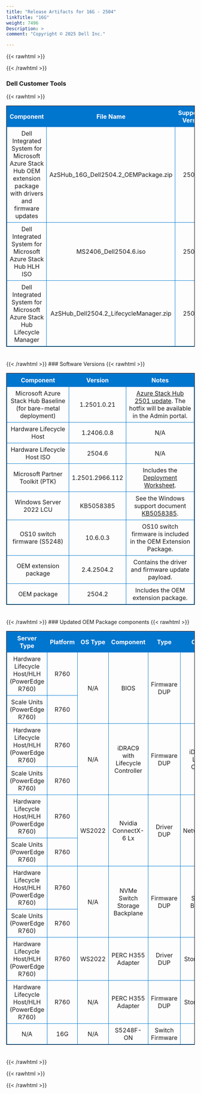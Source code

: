 ```yaml
---
title: "Release Artifacts for 16G - 2504"
linkTitle: "16G"
weight: 7496
Description: >
comment: "Copyright © 2025 Dell Inc."

---
```


{{< rawhtml >}}

<!DOCTYPE html PUBLIC "-//W3C//DTD XHTML 1.0 Strict//EN" "http://www.w3.org/TR/xhtml1/DTD/xhtml1-strict.dtd">
<html xmlns="http://www.w3.org/1999/xhtml">
<head>

<style>
table {
    border-width:1px; border-style:solid;
    border-color:black;
    border-collapse: collapse;
    width: 100%;
    margin-bottom: 20px;
    table-layout:fixed;
    overflow-wrap: break-word;
}
th {
    border-width:1px;
    padding:7px;
    border-style:solid;
    border-color:#0076CE;
    background-color:#0076CE;
    color:#FFFFFF;
    text-align:center;
}
td {
    border-width:1px;
    padding:7px;
    border-style:solid;
    border-color:#0076CE;
    text-align:center;
}
caption {
    padding-bottom: 10px;
    color:  #0076CE;
    font-weight: bold;
    text-align: left;
    font-size: 20px;
}
</style>

</head>

<body>

<div id="content">
{{< /rawhtml >}}

### Dell Customer Tools
{{< rawhtml >}}
<table>
<colgroup><col/><col/><col/></colgroup>
<tr><th>Component</th><th>File Name</th><th>Supported Version</th></tr>
<tr><td>Dell Integrated System for Microsoft Azure Stack Hub OEM extension package with drivers and firmware updates</td><td>AzSHub_16G_Dell2504.2_OEMPackage.zip</td><td>2504.2</td></tr>
<tr><td>Dell Integrated System for Microsoft Azure Stack Hub HLH ISO</td><td>MS2406_Dell2504.6.iso</td><td>2504.6</td></tr>
<tr><td>Dell Integrated System for Microsoft Azure Stack Hub Lifecycle Manager</td><td>AzSHub_Dell2504.2_LifecycleManager.zip</td><td>2504.2</td></tr>
</table>
<br>
{{< /rawhtml >}}
### Software Versions
{{< rawhtml >}}
<table>
<colgroup><col/><col/><col/></colgroup>
<tr><th>Component</th><th>Version</th><th>Notes</th></tr>
<tr><td>Microsoft Azure Stack Hub Baseline (for bare-metal deployment)</td><td>1.2501.0.21</td><td><a href='https://learn.microsoft.com/en-us/azure-stack/operator/release-notes?view=azs-2501'>Azure Stack Hub 2501 update</a>. The hotfix will be available in the Admin portal.</td></tr>
<tr><td>Hardware Lifecycle Host</td><td>1.2406.0.8</td><td>N/A</td></tr>
<tr><td>Hardware Lifecycle Host ISO</td><td>2504.6</td><td>N/A</td></tr>
<tr><td>Microsoft Partner Toolkit (PTK)</td><td>1.2501.2966.112</td><td>Includes the <a href='https://www.powershellgallery.com/packages/Azs.Deployment.Worksheet/1.2501.2966.112'>Deployment Worksheet</a>.</td></tr>
<tr><td>Windows Server 2022 LCU</td><td>KB5058385</td><td>See the Windows support document <a href='https://support.microsoft.com/help/5058385'>KB5058385</a>.</td></tr>
<tr><td>OS10 switch firmware (S5248)</td><td>10.6.0.3</td><td>OS10 switch firmware is included in the OEM Extension Package.</td></tr>
<tr><td>OEM extension package</td><td>2.4.2504.2</td><td>Contains the driver and firmware update payload.</td></tr>
<tr><td>OEM package</td><td>2504.2</td><td>Includes the OEM extension package.</td></tr>
</table>
<br>
{{< /rawhtml >}}
### Updated OEM Package components
{{< rawhtml >}}
<table>
<colgroup><col/><col/><col/><col/><col/><col/><col/><col/><col/><col/><col/></colgroup>
<tr><th>Server Type</th><th>Platform</th><th>OS Type</th><th>Component</th><th>Type</th><th>Category</th><th>Dell P/N</th><th>Previous SWB</th><th>Target SWB</th><th>Previous Version</th><th>Target Version</th></tr>
<tr><td>Hardware Lifecycle Host/HLH (PowerEdge R760)</td><td>R760</td><td rowspan="2">N/A</td><td rowspan="2">BIOS</td><td rowspan="2">Firmware DUP</td><td rowspan="2">BIOS</td><td rowspan="2">N/A</td><td rowspan="2"><a href='https://www.dell.com/support/home/en-us/drivers/driversdetails?driverid=K77XK'>K77XK</a></td><td rowspan="2"><a href='https://www.dell.com/support/home/en-us/drivers/driversdetails?driverid=XK9CT'>XK9CT</a></td><td rowspan="2">2.5.4</td><td rowspan="2">2.6.3</td></tr>
<tr><td>Scale Units (PowerEdge R760)</td><td>R760</td>
<tr><td>Hardware Lifecycle Host/HLH (PowerEdge R760)</td><td>R760</td><td rowspan="2">N/A</td><td rowspan="2">iDRAC9 with Lifecycle Controller</td><td rowspan="2">Firmware DUP</td><td rowspan="2">iDRAC with Lifecycle Controller</td><td rowspan="2">N/A</td><td rowspan="2"><a href='https://www.dell.com/support/home/en-us/drivers/driversdetails?driverid=5MXXN'>5MXXN</a></td><td rowspan="2"><a href='https://www.dell.com/support/home/en-us/drivers/driversdetails?driverid=WN31M'>WN31M</a></td><td rowspan="2">7.20.10.50</td><td rowspan="2">7.20.30.50</td></tr>
<tr><td>Scale Units (PowerEdge R760)</td><td>R760</td>
<tr><td>Hardware Lifecycle Host/HLH (PowerEdge R760)</td><td>R760</td><td rowspan="2">WS2022</td><td rowspan="2">Nvidia ConnectX-6 Lx</td><td rowspan="2">Driver DUP</td><td rowspan="2">Network/RDMA</td><td rowspan="2">R5WK9</td><td rowspan="2"><a href='https://www.dell.com/support/home/en-us/drivers/driversdetails?driverid=G6M58'>G6M58</a></td><td rowspan="2"><a href='https://www.dell.com/support/home/en-us/drivers/driversdetails?driverid=3G71F'>3G71F</a></td><td rowspan="2">24.04.03</td><td rowspan="2">25.1</td></tr>
<tr><td>Scale Units (PowerEdge R760)</td><td>R760</td>
<tr><td>Hardware Lifecycle Host/HLH (PowerEdge R760)</td><td>R760</td><td rowspan="2">N/A</td><td rowspan="2">NVMe Switch Storage Backplane</td><td rowspan="2">Firmware DUP</td><td rowspan="2">Storage - Backplane</td><td rowspan="2">N/A</td><td rowspan="2"><a href='https://www.dell.com/support/home/en-us/drivers/driversdetails?driverid=WR74F'>WR74F</a></td><td rowspan="2"><a href='https://www.dell.com/support/home/en-us/drivers/driversdetails?driverid=R39FM'>R39FM</a></td><td rowspan="2">3.32</td><td rowspan="2">3.33</td></tr>
<tr><td>Scale Units (PowerEdge R760)</td><td>R760</td>
<tr><td>Hardware Lifecycle Host/HLH (PowerEdge R760)</td><td>R760</td><td rowspan="1">WS2022</td><td rowspan="1">PERC H355 Adapter</td><td rowspan="1">Driver DUP</td><td rowspan="1">Storage - HBA</td><td rowspan="1">VCV6T</td><td rowspan="1"><a href='https://www.dell.com/support/home/en-us/drivers/driversdetails?driverid=WC00M'>WC00M</a></td><td rowspan="1"><a href='https://www.dell.com/support/home/en-us/drivers/driversdetails?driverid=6R1TD'>6R1TD</a></td><td rowspan="1">7.726.01.0</td><td rowspan="1">7.730.02.00</td></tr>
<tr><td>Hardware Lifecycle Host/HLH (PowerEdge R760)</td><td>R760</td><td rowspan="1">N/A</td><td rowspan="1">PERC H355 Adapter</td><td rowspan="1">Firmware DUP</td><td rowspan="1">Storage - HBA</td><td rowspan="1">VCV6T</td><td rowspan="1"><a href='https://www.dell.com/support/home/en-us/drivers/driversdetails?driverid=RRR7N'>RRR7N</a></td><td rowspan="1"><a href='https://www.dell.com/support/home/en-us/drivers/driversdetails?driverid=PXRX0'>PXRX0</a></td><td rowspan="1">52.26.0-5179</td><td rowspan="1">52.30.0-6115</td></tr>
<tr><td>N/A</td><td>16G</td><td rowspan="1">N/A</td><td rowspan="1">S5248F-ON</td><td rowspan="1">Switch Firmware</td><td rowspan="1">TOR</td><td rowspan="1">N/A</td><td rowspan="1"><a href='https://www.dell.com/support/home/en-us/drivers/driversdetails?driverid=HD1V8'>HD1V8</a></td><td rowspan="1"><a href='https://www.dell.com/support/home/en-us/drivers/driversdetails?driverid=82WVT'>82WVT</a></td><td rowspan="1">10.6.0.1</td><td rowspan="1">10.6.0.3</td></tr>
</table>
<br>
{{< /rawhtml >}}

{{< rawhtml >}}
</div>

</body>

</html>


{{< /rawhtml >}}
